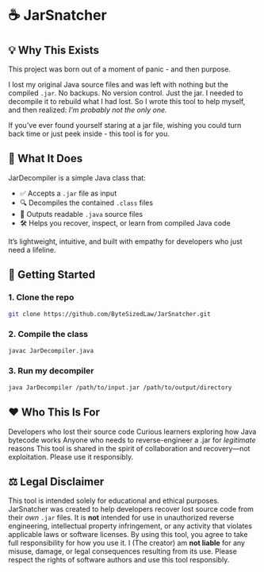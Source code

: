 # ☕ JarSnatcher

## 💡 Why This Exists
This project was born out of a moment of panic - and then purpose.

I lost my original Java source files and was left with nothing but the compiled `.jar`. No backups. No version control. Just the jar. I needed to decompile it to rebuild what I had lost. So I wrote this tool to help myself, and then realized: _I'm probably not the only one._

If you've ever found yourself staring at a jar file, wishing you could turn back time or just peek inside - this tool is for you.

## 🔧 What It Does

JarDecompiler is a simple Java class that:
- ✅ Accepts a `.jar` file as input
- 🔍 Decompiles the contained `.class` files
- 📁 Outputs readable `.java` source files
- 🛠️ Helps you recover, inspect, or learn from compiled Java code

It’s lightweight, intuitive, and built with empathy for developers who just need a lifeline.
## 🚀 Getting Started

### 1. Clone the repo
```bash
git clone https://github.com/ByteSizedLaw/JarSnatcher.git
```
### 2. Compile the class
```bash
javac JarDecompiler.java
```
### 3. Run my decompiler
```bash
java JarDecompiler /path/to/input.jar /path/to/output/directory
```

## ❤️ Who This Is For
Developers who lost their source code
Curious learners exploring how Java bytecode works
Anyone who needs to reverse-engineer a .jar for *legitimate* reasons
This tool is shared in the spirit of collaboration and recovery—not exploitation. Please use it responsibly.

## ⚖️ Legal Disclaimer
This tool is intended solely for educational and ethical purposes.
JarSnatcher was created to help developers recover lost source code from their *own* `.jar` files. It is **not** intended for use in unauthorized reverse engineering, intellectual property infringement, or any activity that violates applicable laws or software licenses.
By using this tool, you agree to take full responsibility for how you use it. I (The creator) am **not liable** for any misuse, damage, or legal consequences resulting from its use.
Please respect the rights of software authors and use this tool responsibly.
